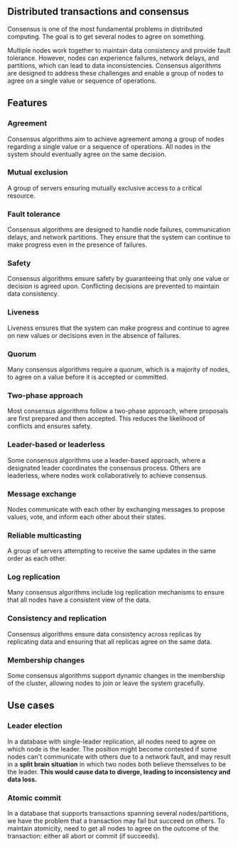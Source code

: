 ## Distributed transactions and consensus

Consensus is one of the most fundamental problems in distributed computing. The goal is to get several nodes to agree on something.

Multiple nodes work together to maintain data consistency and provide fault tolerance. However, nodes can experience failures, network delays, and partitions, which can lead to data inconsistencies. Consensus algorithms are designed to address these challenges and enable a group of nodes to agree on a single value or sequence of operations.

## Features

### Agreement

Consensus algorithms aim to achieve agreement among a group of nodes regarding a single value or a sequence of operations. All nodes in the system should eventually agree on the same decision.

### Mutual exclusion

A group of servers ensuring mutually exclusive access to a critical resource.

### Fault tolerance

Consensus algorithms are designed to handle node failures, communication delays, and network partitions. They ensure that the system can continue to make progress even in the presence of failures.

### Safety

Consensus algorithms ensure safety by guaranteeing that only one value or decision is agreed upon. Conflicting decisions are prevented to maintain data consistency.

### Liveness

Liveness ensures that the system can make progress and continue to agree on new values or decisions even in the absence of failures.

### Quorum

Many consensus algorithms require a quorum, which is a majority of nodes, to agree on a value before it is accepted or committed.

### Two-phase approach

Most consensus algorithms follow a two-phase approach, where proposals are first prepared and then accepted. This reduces the likelihood of conflicts and ensures safety.

### Leader-based or leaderless

Some consensus algorithms use a leader-based approach, where a designated leader coordinates the consensus process. Others are leaderless, where nodes work collaboratively to achieve consensus.

### Message exchange

Nodes communicate with each other by exchanging messages to propose values, vote, and inform each other about their states.

### Reliable multicasting

A group of servers attempting to receive the same updates in the same order as each other.

### Log replication

Many consensus algorithms include log replication mechanisms to ensure that all nodes have a consistent view of the data.

### Consistency and replication

Consensus algorithms ensure data consistency across replicas by replicating data and ensuring that all replicas agree on the same data.

### Membership changes

Some consensus algorithms support dynamic changes in the membership of the cluster, allowing nodes to join or leave the system gracefully.

## Use cases

### Leader election

In a database with single-leader replication, all nodes need to agree on which node is the leader. The position might become contested if some nodes can't communicate with others due to a network fault, and may result in a **split brain situation** in which two nodes both believe themselves to be the leader. **This would cause data to diverge, leading to inconsistency and data loss.**

### Atomic commit

In a database that supports transactions spanning several nodes/partitions, we have the problem that a transaction may fail but succeed on others. To maintain atomicity, need to get all nodes to agree on the outcome of the transaction: either all abort or commit (if succeeds).
